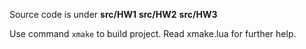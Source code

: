 Source code is under **src/HW1** **src/HW2** **src/HW3**

Use command `xmake` to build project. Read xmake.lua for further help.